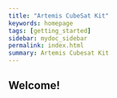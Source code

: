 ```yaml
---
title: "Artemis CubeSat Kit"
keywords: homepage
tags: [getting_started]
sidebar: mydoc_sidebar
permalink: index.html
summary: Artemis Cubesat Kit
---
```



## Welcome!

